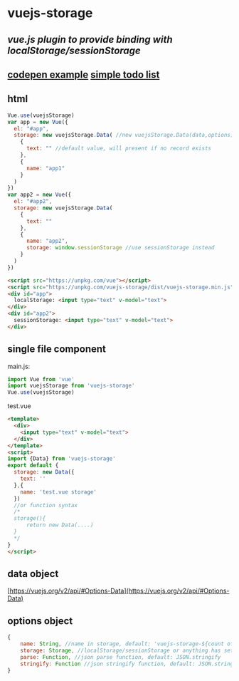 vuejs-storage
==============
*vue.js plugin to provide binding with localStorage/sessionStorage*
--------------

[codepen example](https://codepen.io/maple3142/full/eGNMBK/)
[simple todo list](https://codepen.io/maple3142/full/MEagWw/)
-----------

html
-------------
```javascript
Vue.use(vuejsStorage)
var app = new Vue({
  el: "#app",
  storage: new vuejsStorage.Data( //new vuejsStorage.Data(data,options)
    {
      text: "" //default value, will present if no record exists
    },
    {
      name: "app1"
    }
  )
})
var app2 = new Vue({
  el: "#app2",
  storage: new vuejsStorage.Data(
    {
      text: ""
    },
    {
      name: "app2",
      storage: window.sessionStorage //use sessionStorage instead
    }
  )
})
```
```html
<script src="https://unpkg.com/vue"></script>
<script src="https://unpkg.com/vuejs-storage/dist/vuejs-storage.min.js"></script>
<div id="app">
  localStorage: <input type="text" v-model="text">
</div>
<div id="app2">
  sessionStorage: <input type="text" v-model="text">
</div>
```

single file component
-----------------------
main.js:
```javascript
import Vue from 'vue'
import vuejsStorage from 'vuejs-storage'
Vue.use(vuejsStorage)
```
test.vue
```html
<template>
  <div>
    <input type="text" v-model="text">
  </div>
</template>
<script>
import {Data} from 'vuejs-storage'
export default {
  storage: new Data({
    text: ''
  },{
    name: 'test.vue storage'
  })
  //or function syntax
  /*
  storage(){
	  return new Data(....)
  }
  */
}
</script>
```

data object
-----------------
[https://vuejs.org/v2/api/#Options-Data](https://vuejs.org/v2/api/#Options-Data)

options object
-----------------
```javascript
{
	name: String, //name in storage, default: 'vuejs-storage-${count of }'
	storage: Storage, //localStorage/sessionStorage or anything has setItem/getItem, default: window.localStorage
	parse: Function, //json parse function, default: JSON.stringify
	stringify: Function //json stringify function, default: JSON.stringify
}
```